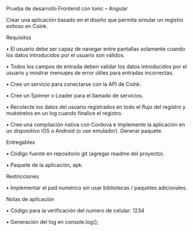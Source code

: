 Prueba de desarrollo Frontend con Ionic – Angular

Crear una aplicación basado en el diseño que permita simular un registro exitoso en Coink.

Requisitos

• El usuario debe ser capaz de navegar entre pantallas solamente cuando los datos introducidos por el usuario son válidos.

• Todos los campos de entrada deben validar los datos introducidos por el usuario y mostrar mensajes de error útiles para entradas incorrectas.

• Cree un servicio para conectarse con la API de Coink.

• Cree un Spinner o Loader para el llamado de servicios.

• Recolecte los datos del usuario registrados en todo el flujo del registro y muéstrelos en un log cuando finalice el registro.

• Cree una compilación nativa con Cordova e implemente la aplicación en un dispositivo iOS o Android (o use emulador). Generar paquete.

Entregables

• Código fuente en repositorio git (agregar readme del proyecto).

• Paquete de la aplicación, apk.

Restricciones

• Implementar el pad numérico sin usar bibliotecas / paquetes adicionales.

Notas de aplicación

• Código para la verificación del numero de celular: 1234

• Generación del log en console.log();
